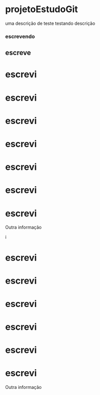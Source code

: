 # projetoEstudoGit

uma descrição de teste
testando descrição
### escrevendo
## escreve
# escrevi

# escrevi
# escrevi
# escrevi
# escrevi
# escrevi
# escrevi

Outra informação

i

# escrevi
# escrevi
# escrevi
# escrevi
# escrevi
# escrevi

Outra informação

